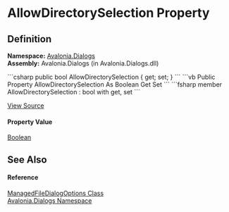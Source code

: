 # AllowDirectorySelection Property




## Definition
**Namespace:** <a href="N_Avalonia_Dialogs">Avalonia.Dialogs</a>  
**Assembly:** Avalonia.Dialogs (in Avalonia.Dialogs.dll)

<Tabs groupId="api-code-preview">
<TabItem value="csharp" label="C#">
```csharp
public bool AllowDirectorySelection { get; set; }
```
</TabItem>
<TabItem value="vb" label="VB">
```vb
Public Property AllowDirectorySelection As Boolean
	Get
	Set
```
</TabItem>
<TabItem value="fsharp" label="F#">
```fsharp
member AllowDirectorySelection : bool with get, set
```
</TabItem>
</Tabs>



<a href="https://github.com/AvaloniaUI/Avalonia/tree/master/src/Avalonia.Dialogs/ManagedFileDialogOptions.cs#L9" title="View the source code">View Source</a>



#### Property Value
<a href="https://learn.microsoft.com/dotnet/api/system.boolean" target="_blank" rel="noopener noreferrer">Boolean</a>

## See Also


#### Reference
<a href="T_Avalonia_Dialogs_ManagedFileDialogOptions">ManagedFileDialogOptions Class</a>  
<a href="N_Avalonia_Dialogs">Avalonia.Dialogs Namespace</a>  

